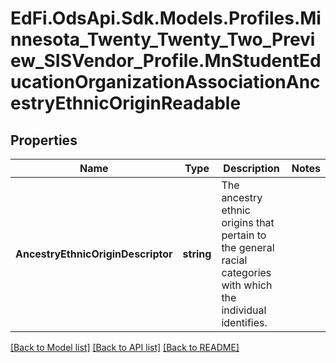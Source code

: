 # EdFi.OdsApi.Sdk.Models.Profiles.Minnesota_Twenty_Twenty_Two_Preview_SISVendor_Profile.MnStudentEducationOrganizationAssociationAncestryEthnicOriginReadable
## Properties

Name | Type | Description | Notes
------------ | ------------- | ------------- | -------------
**AncestryEthnicOriginDescriptor** | **string** | The ancestry ethnic origins that pertain to the general racial categories with which the individual identifies. | 

[[Back to Model list]](../README.md#documentation-for-models) [[Back to API list]](../README.md#documentation-for-api-endpoints) [[Back to README]](../README.md)

